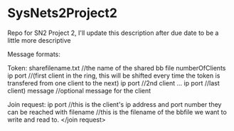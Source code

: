 # SysNets2Project2
Repo for SN2 Project 2, I'll update this description after due date to be a little more descriptive

Message formats:

Token:
<token>
sharefilename.txt //the name of the shared bb file
numberOfClients
ip port //(first client in the ring, this will be shifted every time the token is transfered from one client to the next)
ip port //2nd client
...
ip port //last client)
message	//optional message for the client
</token>

Join request:
<join request>
ip port //this is the client's ip address and port number they can be reached with
filename //this is the filename of the bbfile we want to write and read to. 
</join request>